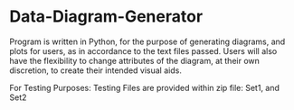 # Data-Diagram-Generator
Program is written in Python, for the purpose of generating diagrams, and plots for users, as in accordance to the text files passed. Users will also have the flexibility to change attributes of the diagram, at their own discretion, to create their intended visual aids.

For Testing Purposes: Testing Files are provided within zip file: Set1, and Set2
